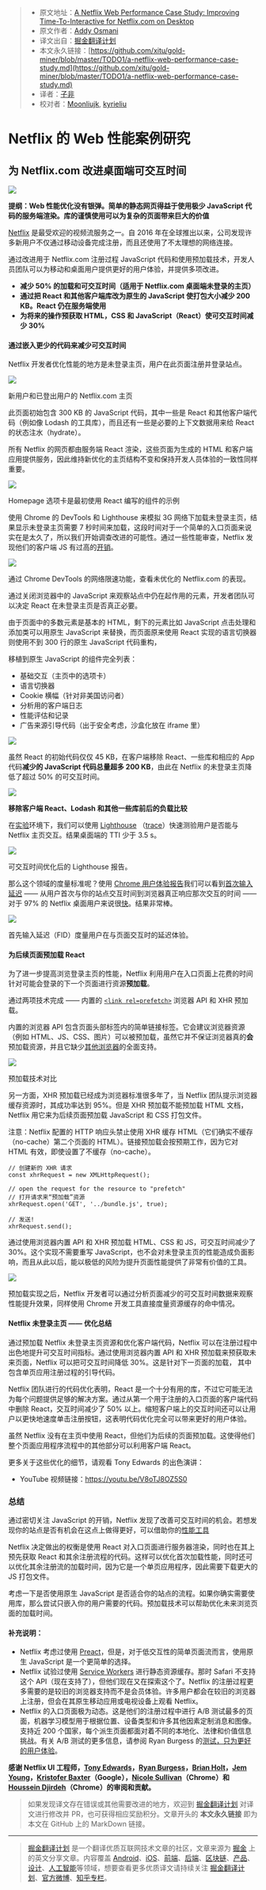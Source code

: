 > * 原文地址：[A Netflix Web Performance Case Study: Improving Time-To-Interactive for Netflix.com on Desktop](https://medium.com/dev-channel/a-netflix-web-performance-case-study-c0bcde26a9d9)
> * 原文作者：[Addy Osmani](https://medium.com/@addyosmani?source=post_header_lockup)
> * 译文出自：[掘金翻译计划](https://github.com/xitu/gold-miner)
> * 本文永久链接：[https://github.com/xitu/gold-miner/blob/master/TODO1/a-netflix-web-performance-case-study.md](https://github.com/xitu/gold-miner/blob/master/TODO1/a-netflix-web-performance-case-study.md)
> * 译者：[子非](https://github.com/CoolRice)
> * 校对者：[Moonliujk](https://github.com/Moonliujk), [kyrieliu](https://kyrieliu.cn/)

# Netflix 的 Web 性能案例研究

## 为 Netflix.com 改进桌面端可交互时间

![](https://cdn-images-1.medium.com/max/2000/1*Pxmm24WKcYUqFC1Fsh_n7g.png)

**提纲：Web 性能优化没有银弹。简单的静态网页得益于使用极少 JavaScript 代码的服务端渲染。库的谨慎使用可以为复杂的页面带来巨大的价值**

[Netflix](https://netflix.com) 是最受欢迎的视频流服务之一。自 2016 年在全球推出以来，公司发现许多新用户不仅通过移动设备完成注册，而且还使用了不太理想的网络连接。

通过改进用于 Netflix.com 注册过程 JavaScript 代码和使用预加载技术，开发人员团队可以为移动和桌面用户提供更好的用户体验，并提供多项改进。

*   **减少 50% 的加载和可交互时间（适用于 Netflix.com 桌面端未登录的主页）**
*   **通过把 React 和其他客户端库改为原生的 JavaScript 使打包大小减少 200 KB。React 仍在服务端使用**
*   **为将来的操作预获取 HTML，CSS 和 JavaScript（React）使可交互时间减少 30%**

#### 通过嵌入更少的代码来减少可交互时间

Netflix 开发者优化性能的地方是未登录主页，用户在此页面注册并登录站点。

![](https://cdn-images-1.medium.com/max/800/1*T_bJaPmnB7Muy1Vw67CBqg.png)

新用户和已登出用户的 Netflix.com 主页

此页面初始包含 300 KB 的 JavaScript 代码，其中一些是 React 和其他客户端代码（例如像 Lodash 的工具库），而且还有一些是必要的上下文数据用来给 React 的状态注水（hydrate）。

所有 Netflix 的网页都由服务端 React 渲染，这些页面为生成的 HTML 和客户端应用提供服务，因此维持新优化的主页结构不变和保持开发人员体验的一致性同样重要。

![](https://cdn-images-1.medium.com/max/800/1*LaiM-eBWHnLloOpvbMggww.png)

Homepage 选项卡是最初使用 React 编写的组件的示例

使用 Chrome 的 DevTools 和 Lighthouse 来模拟 3G 网络下加载未登录主页，结果显示未登录主页需要 7 秒时间来加载，这段时间对于一个简单的入口页面来说实在是太久了，所以我们开始调查改进的可能性。通过一些性能审查，Netflix 发现他们的客户端 JS 有过高的[开销](https://medium.com/@addyosmani/the-cost-of-javascript-in-2018-7d8950fbb5d4)。

![](https://cdn-images-1.medium.com/max/800/1*9lGTXyeixVs7P1cBL1p7NA.png)

通过 Chrome DevTools 的网络限速功能，查看未优化的 Netflix.com 的表现。

通过关闭浏览器中的 JavaScript 来观察站点中仍在起作用的元素，开发者团队可以决定 React 在未登录主页是否真正必要。

由于页面中的多数元素是基本的 HTML，剩下的元素比如 JavaScript 点击处理和添加类可以用原生 JavaScript 来替换，而页面原来使用 React 实现的语言切换器则使用不到 300 行的原生 JavaScript 代码重构，

移植到原生 JavaScript 的组件完全列表：

*   基础交互（主页中的选项卡）
*   语言切换器
*   Cookie 横幅（针对非美国访问者）
*   分析用的客户端日志
*   性能评估和记录
*   广告来源引导代码（出于安全考虑，沙盒化放在 iframe 里）

![](https://cdn-images-1.medium.com/max/800/1*wBgSYuZmjbGP34BJiRSETw.jpeg)

虽然 React 的初始代码仅仅 45 KB，在客户端移除 React、一些库和相应的 App 代码**减少的 JavaScript 代码总量超多 200 KB**，由此在 Netflix 的未登录主页降低了超过 50% 的可交互时间。

![](https://cdn-images-1.medium.com/max/800/1*zd9QTVBtN2xmrZ94s4TYYA.jpeg)

**移除客户端 React、Lodash 和其他一些库前后的负载比较**

在[实验](https://developers.google.com/web/fundamentals/performance/speed-tools/#lab_data)环境下，我们可以使用 [Lighthouse](https://developers.google.com/web/tools/lighthouse/) （[trace](https://www.webpagetest.org/lighthouse.php?test=180822_M4_a5899bc8928b958d06902161c15b2c86&run=2)）快速测验用户是否能与 Netflix 主页交互。结果桌面端的 TTI 少于 3.5 s。


![](https://cdn-images-1.medium.com/max/800/1*xviETZh4IDKxT5x_k2u8cg.png)

可交互时间优化后的 Lighthouse 报告。

那么这个领域的度量标准呢？使用 [Chrome 用户体验报告](https://developers.google.com/web/tools/chrome-user-experience-report/)我们可以看到[首次输入延迟](https://developers.google.com/web/updates/2018/05/first-input-delay) —— 从用户首次与你的站点交互时间到浏览器真正响应那次交互的时间 —— 对于 97% 的 Netflix 桌面用户来说很[快](https://bigquery.cloud.google.com/savedquery/920398604589:1692b8e0bdc94d4883437d8712cbb83a)。结果非常棒。

![](https://cdn-images-1.medium.com/max/800/1*Gxkl5liyc-tI7Wh7UTtDlQ.png)

首先输入延迟（FID）度量用户在与页面交互时的延迟体验。

#### 为后续页面预加载 React

为了进一步提高浏览登录主页的性能，Netflix 利用用户在入口页面上花费的时间针对可能会登录的下一个页面进行资源**预加载**。

通过两项技术完成 —— 内置的 [`<link rel=prefetch>`](https://developer.mozilla.org/en-US/docs/Web/HTTP/Link_prefetching_FAQ) 浏览器 API 和 XHR 预加载。

内置的浏览器 API 包含页面头部标签内的简单链接标签。它会建议浏览器资源（例如 HTML、JS、CSS、图片）可以被预加载，虽然它并不保证浏览器真的**会**预加载资源，并且它缺少[其他浏览器](https://caniuse.com/#feat=link-rel-prefetch)的全面支持。

![](https://cdn-images-1.medium.com/max/800/1*TAv9_jZGqmX-aTJw5QDtRA.jpeg)

预加载技术对比

另一方面，XHR 预加载已经成为浏览器标准很多年了，当 Netflix 团队提示浏览器缓存资源时，其成功率达到 95%。但是 XHR 预加载不能预加载 HTML 文档，Netflix 用它来为后续页面预加载 JavaScript 和 CSS 打包文件。

注意：Netflix 配置的 HTTP 响应头禁止使用 XHR 缓存 HTML（它们确实不缓存（no-cache）第二个页面的 HTML）。链接预加载会按预期工作，因为它对 HTML 有效，即使设置了不缓存（no-cache）。

```
// 创建新的 XHR 请求
const xhrRequest = new XMLHttpRequest();

// open the request for the resource to "prefetch"
// 打开请求来“预加载”资源
xhrRequest.open('GET', '../bundle.js', true);

// 发送!
xhrRequest.send();
```

通过使用浏览器内置 API 和 XHR 预加载 HTML、CSS 和 JS，可交互时间减少了 30%。这个实现不需要重写 JavaScript，也不会对未登录主页的性能造成负面影响，而且从此以后，能以极低的风险为提升页面性能提供了非常有价值的工具。

![](https://cdn-images-1.medium.com/max/800/1*yusmoWBbhhfxDEv03OWPTQ.jpeg)

预加载实现之后，Netflix 开发者可以通过分析页面减少的可交互时间数据来观察性能提升效果，同样使用 Chrome 开发工具直接度量资源缓存的命中情况。

#### Netflix 未登录主页 —— 优化总结

通过预加载 Netflix 未登录主页资源和优化客户端代码，Netflix 可以在注册过程中出色地提升可交互时间指标。通过使用浏览器内置 API 和 XHR 预加载来预获取未来页面，Netflix 可以把可交互时间降低 30%。这是针对下一页面的加载， 其中包含单页应用注册过程的引导代码。

Netflix 团队进行的代码优化表明，React 是一个十分有用的库，不过它可能无法为每个问题提供足够的解决方案。通过从第一个用于注册的入口页面的客户端代码中删除 React，交互时间减少了 50% 以上。缩短客户端上的交互时间还可以让用户以更快地速度单击注册按钮，这表明代码优化完全可以带来更好的用户体验。

虽然 Netflix 没有在主页中使用 React，但他们为后续的页面预加载。这使得他们整个页面应用程序流程中的其他部分可以利用客户端 React。

更多关于这些优化的细节，请观看 Tony Edwards 的出色演讲：

* YouTube 视频链接：https://youtu.be/V8oTJ8OZ5S0

### 总结

通过密切关注 JavaScript 的开销，Netflix 发现了改善可交互时间的机会。若想发现你的站点是否有机会在这点上做得更好，可以借助你的[性能工具](https://developers.google.com/web/fundamentals/performance/speed-tools/)

Netflix 决定做出的权衡是使用 React 对入口页面进行服务器渲染，同时也在其上预先获取 React 和其余注册流程的代码。这样可以优化首次加载性能，同时还可以优化其余注册流的加载时间，因为它是一个单页应用程序，因此需要下载更大的 JS 打包文件。

考虑一下是否使用原生 JavaScript 是否适合你的站点的流程。如果你确实需要使用库，那么尝试只嵌入你的用户需要的代码。预加载技术可以帮助优化未来浏览页面的加载时间。

#### 补充说明：

*   Netflix 考虑过使用 [Preact](https://preactjs.com/)，但是，对于低交互性的简单页面流而言，使用原生 JavaScript 是一个更简单的选择。
*   Netflix 试验过使用 [Service Workers](https://developers.google.com/web/fundamentals/primers/service-workers/) 进行静态资源缓存。那时 Safari 不支持这个 API（现在支持了），但他们现在又在探索这个了。Netflix 的注册过程更多需要的是较旧的浏览器支持而不是会员体验。许多用户都会在较旧的浏览器上注册，但会在其原生移动应用或电视设备上观看 Netflix。
*   Netflix 的入口页面极为动态。这是他们的注册过程中进行 A/B 测试最多的页面，机器学习模型用于根据位置、设备类型和许多其他因素定制消息和图像。支持近 200 个国家，每个派生页面都面对着不同的本地化、法律和价值信息挑战。有关 A/B 测试的更多信息，请参阅 Ryan Burgess 的[测试，只为更好的用户体验](https://www.youtube.com/watch?v=TmhJN6rdm28)。

**感谢 Netflix UI 工程师，[Tony Edwards](https://twitter.com/tedwards947)，[Ryan Burgess](https://twitter.com/burgessdryan)，[Brian Holt](https://twitter.com/holtbt?lang=en)，[Jem Young](https://twitter.com/JemYoung?lang=en)，[Kristofer Baxter](https://twitter.com/kristoferbaxter)（Google），[Nicole Sullivan](https://twitter.com/stubbornella)（Chrome）和 [Houssein Djirdeh](https://twitter.com/hdjirdeh)（Chrome）的审阅和贡献。**

> 如果发现译文存在错误或其他需要改进的地方，欢迎到 [掘金翻译计划](https://github.com/xitu/gold-miner) 对译文进行修改并 PR，也可获得相应奖励积分。文章开头的 **本文永久链接** 即为本文在 GitHub 上的 MarkDown 链接。


---

> [掘金翻译计划](https://github.com/xitu/gold-miner) 是一个翻译优质互联网技术文章的社区，文章来源为 [掘金](https://juejin.im) 上的英文分享文章。内容覆盖 [Android](https://github.com/xitu/gold-miner#android)、[iOS](https://github.com/xitu/gold-miner#ios)、[前端](https://github.com/xitu/gold-miner#前端)、[后端](https://github.com/xitu/gold-miner#后端)、[区块链](https://github.com/xitu/gold-miner#区块链)、[产品](https://github.com/xitu/gold-miner#产品)、[设计](https://github.com/xitu/gold-miner#设计)、[人工智能](https://github.com/xitu/gold-miner#人工智能)等领域，想要查看更多优质译文请持续关注 [掘金翻译计划](https://github.com/xitu/gold-miner)、[官方微博](http://weibo.com/juejinfanyi)、[知乎专栏](https://zhuanlan.zhihu.com/juejinfanyi)。
